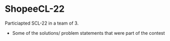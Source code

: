 # ShopeeCL-22
Particiapted SCL-22 in a team of 3. 
- Some of the solutions/ problem statements that were part of the contest
